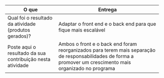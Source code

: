 | O que | Entrega |
|--|--|
| Qual foi o resultado da atividade (produtos gerados)? | Adaptar o front end e o back end para que fique mais escalável |
| Poste aqui o resultado da sua contribuição nesta atividade | Ambos o front e o back end foram reorganizados para terem mais separação de responsabilidades de forma a promover um crescimento mais organizado no programa |